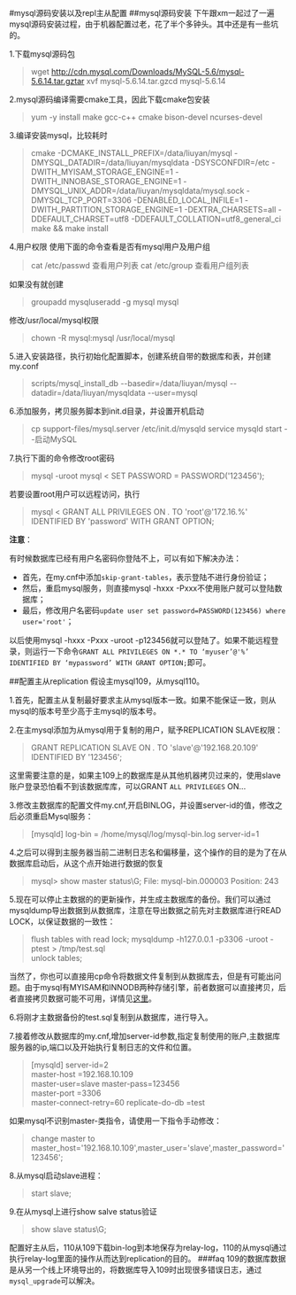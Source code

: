 #mysql源码安装以及repl主从配置
##mysql源码安装
下午跟xm一起过了一遍mysql源码安装过程，由于机器配置过老，花了半个多钟头。其中还是有一些坑的。

1.下载mysql源码包

> wget http://cdn.mysql.com/Downloads/MySQL-5.6/mysql-5.6.14.tar.gztar
> xvf mysql-5.6.14.tar.gzcd mysql-5.6.14

2.mysql源码编译需要cmake工具，因此下载cmake包安装

> yum -y install make gcc-c++ cmake bison-devel  ncurses-devel

3.编译安装mysql，比较耗时

> cmake -DCMAKE_INSTALL_PREFIX=/data/liuyan/mysql
> -DMYSQL_DATADIR=/data/liuyan/mysqldata -DSYSCONFDIR=/etc -DWITH_MYISAM_STORAGE_ENGINE=1 -DWITH_INNOBASE_STORAGE_ENGINE=1 -DMYSQL_UNIX_ADDR=/data/liuyan/mysqldata/mysql.sock -DMYSQL_TCP_PORT=3306 -DENABLED_LOCAL_INFILE=1 -DWITH_PARTITION_STORAGE_ENGINE=1 -DEXTRA_CHARSETS=all -DDEFAULT_CHARSET=utf8 -DDEFAULT_COLLATION=utf8_general_ci  	
> make && make install

4.用户权限
使用下面的命令查看是否有mysql用户及用户组

> cat /etc/passwd 查看用户列表 
> cat /etc/group  查看用户组列表

如果没有就创建

> groupadd mysqluseradd -g mysql mysql

修改/usr/local/mysql权限

> chown -R mysql:mysql /usr/local/mysql

5.进入安装路径，执行初始化配置脚本，创建系统自带的数据库和表，并创建my.conf

> scripts/mysql_install_db --basedir=/data/liuyan/mysql
> --datadir=/data/liuyan/mysqldata --user=mysql

6.添加服务，拷贝服务脚本到init.d目录，并设置开机启动

> cp support-files/mysql.server /etc/init.d/mysqld 
> service mysqld start --启动MySQL

7.执行下面的命令修改root密码

> mysql -uroot  mysql < SET PASSWORD = PASSWORD('123456');

若要设置root用户可以远程访问，执行

> mysql < GRANT ALL PRIVILEGES ON *.* TO 'root'@'172.16.%' IDENTIFIED BY
> 'password' WITH GRANT OPTION;

**注意**：

有时候数据库已经有用户名密码你登陆不上，可以有如下解决办法：

- 首先，在my.cnf中添加`skip-grant-tables`，表示登陆不进行身份验证；
- 然后，重启mysql服务，则直接mysql -hxxx -Pxxx不使用账户就可以登陆数据库；
- 最后，修改用户名密码`update user set password=PASSWORD(123456) where user='root'`；

以后使用mysql -hxxx -Pxxx -uroot -p123456就可以登陆了。如果不能远程登录，则运行一下命令`GRANT ALL PRIVILEGES ON *.* TO ‘myuser’@'%’ IDENTIFIED BY ‘mypassword’ WITH GRANT OPTION;`即可。

##配置主从replication
假设主mysql109，从mysql110。

1.首先，配置主从复制最好要求主从mysql版本一致。如果不能保证一致，则从mysql的版本号至少高于主mysql的版本号。

2.在主mysql添加为从mysql用于复制的用户，赋予REPLICATION SLAVE权限：

> GRANT REPLICATION SLAVE ON *.* TO 'slave'@'192.168.20.109' IDENTIFIED
> BY '123456';

这里需要注意的是，如果主109上的数据库是从其他机器拷贝过来的，使用slave账户登录恐怕看不到该数据库库，可以GRANT `ALL PRIVILEGES` ON...

3.修改主数据库的配置文件my.cnf,开启BINLOG，并设置server-id的值，修改之后必须重启Mysql服务：

> [mysqld] 
> log-bin = /home/mysql/log/mysql-bin.log
> server-id=1

4.之后可以得到主服务器当前二进制日志名和偏移量，这个操作的目的是为了在从数据库启动后，从这个点开始进行数据的恢复

> mysql> show master status\G; 
> File: mysql-bin.000003 
> Position: 243

5.现在可以停止主数据的的更新操作，并生成主数据库的备份。我们可以通过mysqldump导出数据到从数据库，注意在导出数据之前先对主数据库进行READ LOCK，以保证数据的一致性：

> flush tables with read lock; 
> mysqldump -h127.0.0.1 -p3306 -uroot -ptest > /tmp/test.sql  
> unlock tables;

当然了，你也可以直接用cp命令将数据文件复制到从数据库去，但是有可能出问题。由于mysql有MYISAM和INNODB两种存储引擎，前者数据可以直接拷贝，后者直接拷贝数据可能不可用，详情见[这里](http://www.cnblogs.com/brucexuyg/archive/2012/06/22/2558755.html)。

6.将刚才主数据备份的test.sql复制到从数据库，进行导入。

7.接着修改从数据库的my.cnf,增加server-id参数,指定复制使用的账户,主数据库服务器的ip,端口以及开始执行复制日志的文件和位置。

> [mysqld] 
> server-id=2  
> master-host =192.168.10.109  
> master-user=slave
> master-pass=123456  
> master-port =3306  
> master-connect-retry=60
> replicate-do-db =test

如果mysql不识别master-类指令，请使用一下指令手动修改：

> change master to
> master_host='192.168.10.109',master_user='slave',master_password='123456';

8.从mysql启动slave进程：

> start slave;

9.在从mysql上进行show salve status验证

> show slave status\G;

配置好主从后，110从109下载bin-log到本地保存为relay-log，110的从mysql通过执行relay-log里面的操作从而达到replication的目的。
###faq
109的数据库数据是从另一个线上环境导出的，将数据库导入109时出现很多错误日志，通过`mysql_upgrade`可以解决。


